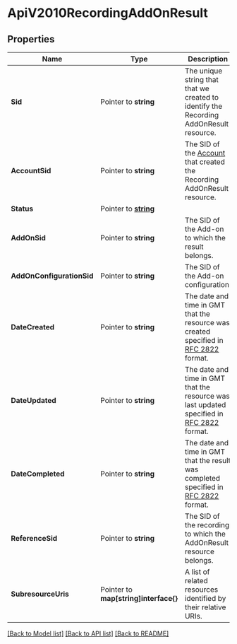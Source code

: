 # ApiV2010RecordingAddOnResult

## Properties

Name | Type | Description | Notes
------------ | ------------- | ------------- | -------------
**Sid** | Pointer to **string** | The unique string that that we created to identify the Recording AddOnResult resource. |
**AccountSid** | Pointer to **string** | The SID of the [Account](https://www.twilio.com/docs/iam/api/account) that created the Recording AddOnResult resource. |
**Status** | Pointer to [**string**](RecordingAddOnResultEnumStatus.md) |  |
**AddOnSid** | Pointer to **string** | The SID of the Add-on to which the result belongs. |
**AddOnConfigurationSid** | Pointer to **string** | The SID of the Add-on configuration. |
**DateCreated** | Pointer to **string** | The date and time in GMT that the resource was created specified in [RFC 2822](https://www.ietf.org/rfc/rfc2822.txt) format. |
**DateUpdated** | Pointer to **string** | The date and time in GMT that the resource was last updated specified in [RFC 2822](https://www.ietf.org/rfc/rfc2822.txt) format. |
**DateCompleted** | Pointer to **string** | The date and time in GMT that the result was completed specified in [RFC 2822](https://www.ietf.org/rfc/rfc2822.txt) format. |
**ReferenceSid** | Pointer to **string** | The SID of the recording to which the AddOnResult resource belongs. |
**SubresourceUris** | Pointer to **map[string]interface{}** | A list of related resources identified by their relative URIs. |

[[Back to Model list]](../README.md#documentation-for-models) [[Back to API list]](../README.md#documentation-for-api-endpoints) [[Back to README]](../README.md)


